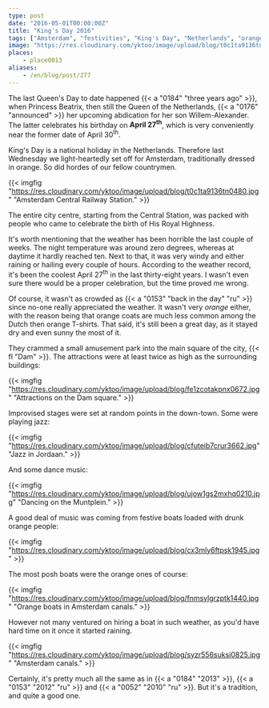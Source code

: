 ```yaml
---
type: post
date: "2016-05-01T00:00:00Z"
title: "King's Day 2016"
tags: ["Amsterdam", "festivities", "King's Day", "Netherlands", "orange fever"]
image: "https://res.cloudinary.com/yktoo/image/upload/blog/t0c1ta9136tn0480.jpg"
places:
    - place0013
aliases:
    - /en/blog/post/277
---
```


The last Queen's Day to date happened {{< a "0184" "three years ago" >}}, when Princess Beatrix, then still the Queen of the Netherlands, {{< a "0176" "announced" >}} her upcoming abdication for her son Willem-Alexander. The latter celebrates his birthday on **April 27<sup>th</sup>**, which is very conveniently near the former date of April 30<sup>th</sup>.

<!--more-->

King's Day is a national holiday in the Netherlands. Therefore last Wednesday we light-heartedly set off for Amsterdam, traditionally dressed in orange. So did hordes of our fellow countrymen.

{{< imgfig "https://res.cloudinary.com/yktoo/image/upload/blog/t0c1ta9136tn0480.jpg" "Amsterdam Central Railway Station." >}}

The entire city centre, starting from the Central Station, was packed with people who came to celebrate the birth of His Royal Highness.

It's worth mentioning that the weather has been horrible the last couple of weeks. The night temperature was around zero degrees, whereas at daytime it hardly reached ten. Next to that, it was very windy and either raining or hailing every couple of hours. According to the weather record, it's been the coolest April 27<sup>th</sup> in the last thirty-eight years. I wasn't even sure there would be a proper celebration, but the time proved me wrong.

Of course, it wasn't as crowded as {{< a "0153" "back in the day" "ru" >}} since no-one really appreciated the weather. It wasn't very *orange* either, with the reason being that orange coats are much less common among the Dutch then orange T-shirts. That said, it's still been a great day, as it stayed dry and even sunny the most of it.

They crammed a small amusement park into the main square of the city, {{< fl "Dam" >}}. The attractions were at least twice as high as the surrounding buildings:

{{< imgfig "https://res.cloudinary.com/yktoo/image/upload/blog/fe1zcotakpnx0672.jpg" "Attractions on the Dam square." >}}

Improvised stages were set at random points in the down-town. Some were playing jazz:

{{< imgfig "https://res.cloudinary.com/yktoo/image/upload/blog/cfuteib7crur3662.jpg" "Jazz in Jordaan." >}}

And some dance music:

{{< imgfig "https://res.cloudinary.com/yktoo/image/upload/blog/ujow1gs2mxhq0210.jpg" "Dancing on the Muntplein." >}}

A good deal of music was coming from festive boats loaded with drunk orange people:

{{< imgfig "https://res.cloudinary.com/yktoo/image/upload/blog/cx3mly6ftpsk1945.jpg" >}}

The most posh boats were the orange ones of course:

{{< imgfig "https://res.cloudinary.com/yktoo/image/upload/blog/fnmsvlgrzptk1440.jpg" "Orange boats in Amsterdam canals." >}}

However not many ventured on hiring a boat in such weather, as you'd have hard time on it once it started raining.

{{< imgfig "https://res.cloudinary.com/yktoo/image/upload/blog/syzr556suksi0825.jpg" "Amsterdam canals." >}}

Certainly, it's pretty much all the same as in {{< a "0184" "2013" >}}, {{< a "0153" "2012" "ru" >}} and {{< a "0052" "2010" "ru" >}}. But it's a tradition, and quite a good one.
